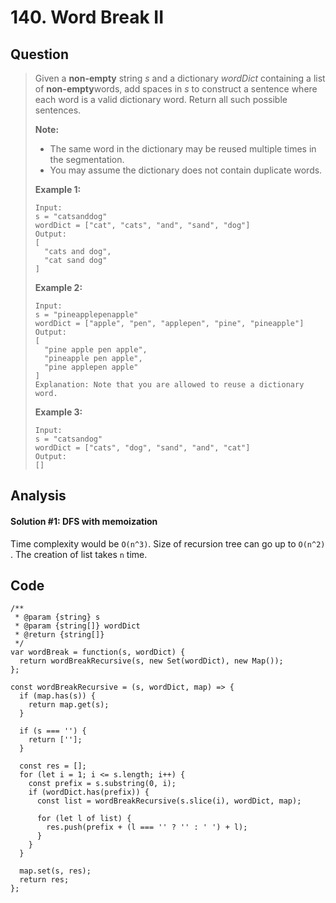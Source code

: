 # 140. Word Break II

## Question

> Given a **non-empty** string _s_ and a dictionary _wordDict_ containing a list of **non-empty**words, add spaces in _s_ to construct a sentence where each word is a valid dictionary word. Return all such possible sentences.
>
> **Note:**
>
> * The same word in the dictionary may be reused multiple times in the segmentation.
> * You may assume the dictionary does not contain duplicate words.
>
> **Example 1:**
>
> ```text
> Input:
> s = "catsanddog"
> wordDict = ["cat", "cats", "and", "sand", "dog"]
> Output:
> [
>   "cats and dog",
>   "cat sand dog"
> ]
> ```
>
> **Example 2:**
>
> ```text
> Input:
> s = "pineapplepenapple"
> wordDict = ["apple", "pen", "applepen", "pine", "pineapple"]
> Output:
> [
>   "pine apple pen apple",
>   "pineapple pen apple",
>   "pine applepen apple"
> ]
> Explanation: Note that you are allowed to reuse a dictionary word.
> ```
>
> **Example 3:**
>
> ```text
> Input:
> s = "catsandog"
> wordDict = ["cats", "dog", "sand", "and", "cat"]
> Output:
> []
> ```

## Analysis

#### Solution \#1: DFS with memoization

Time complexity would be `O(n^3)`. Size of recursion tree can go up to `O(n^2)` . The creation of list takes `n` time.

## Code

```text
/**
 * @param {string} s
 * @param {string[]} wordDict
 * @return {string[]}
 */
var wordBreak = function(s, wordDict) {
  return wordBreakRecursive(s, new Set(wordDict), new Map());
};

const wordBreakRecursive = (s, wordDict, map) => {
  if (map.has(s)) {
    return map.get(s);
  }
  
  if (s === '') {
    return [''];
  }
  
  const res = [];
  for (let i = 1; i <= s.length; i++) {
    const prefix = s.substring(0, i);
    if (wordDict.has(prefix)) {
      const list = wordBreakRecursive(s.slice(i), wordDict, map);
      
      for (let l of list) {
        res.push(prefix + (l === '' ? '' : ' ') + l);
      }
    }
  }
  
  map.set(s, res);
  return res;
};
```

